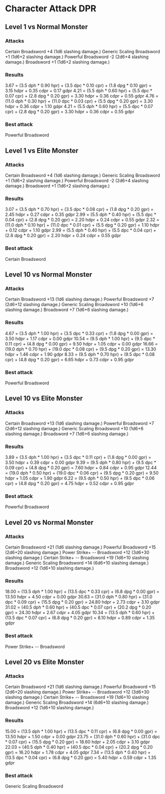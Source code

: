 # Character Attack DPR

## Level 1 vs Normal Monster

### Attacks
Certain Broadsword +4 (1d6 slashing damage.)
Generic Scaling Broadsword +1 (1d6+2 slashing damage.)
Powerful Broadsword -2 (2d6+4 slashing damage.)
Broadsword +1 (1d6+2 slashing damage.)

### Results
3.67 = (3.5 dph * 0.90 hpr) + (3.5 dpc * 0.10 cpr) + (1.8 dpg * 0.10 gpr) = 3.15 hdpr + 0.35 cdpr + 0.17 gdpr
4.21 = (5.5 dph * 0.60 hpr) + (5.5 dpc * 0.07 cpr) + (2.8 dpg * 0.20 gpr) = 3.30 hdpr + 0.36 cdpr + 0.55 gdpr
4.76 = (11.0 dph * 0.30 hpr) + (11.0 dpc * 0.03 cpr) + (5.5 dpg * 0.20 gpr) = 3.30 hdpr + 0.36 cdpr + 1.10 gdpr
4.21 = (5.5 dph * 0.60 hpr) + (5.5 dpc * 0.07 cpr) + (2.8 dpg * 0.20 gpr) = 3.30 hdpr + 0.36 cdpr + 0.55 gdpr

### Best attack
Powerful Broadsword

## Level 1 vs Elite Monster

### Attacks
Certain Broadsword +4 (1d6 slashing damage.)
Generic Scaling Broadsword +1 (1d6+2 slashing damage.)
Powerful Broadsword -2 (2d6+4 slashing damage.)
Broadsword +1 (1d6+2 slashing damage.)

### Results
3.07 = (3.5 dph * 0.70 hpr) + (3.5 dpc * 0.08 cpr) + (1.8 dpg * 0.20 gpr) = 2.45 hdpr + 0.27 cdpr + 0.35 gdpr
2.99 = (5.5 dph * 0.40 hpr) + (5.5 dpc * 0.04 cpr) + (2.8 dpg * 0.20 gpr) = 2.20 hdpr + 0.24 cdpr + 0.55 gdpr
2.32 = (11.0 dph * 0.10 hpr) + (11.0 dpc * 0.01 cpr) + (5.5 dpg * 0.20 gpr) = 1.10 hdpr + 0.12 cdpr + 1.10 gdpr
2.99 = (5.5 dph * 0.40 hpr) + (5.5 dpc * 0.04 cpr) + (2.8 dpg * 0.20 gpr) = 2.20 hdpr + 0.24 cdpr + 0.55 gdpr

### Best attack
Certain Broadsword

## Level 10 vs Normal Monster

### Attacks
Certain Broadsword +13 (1d6 slashing damage.)
Powerful Broadsword +7 (2d6+12 slashing damage.)
Generic Scaling Broadsword +10 (1d6+6 slashing damage.)
Broadsword +7 (1d6+6 slashing damage.)

### Results
4.67 = (3.5 dph * 1.00 hpr) + (3.5 dpc * 0.33 cpr) + (1.8 dpg * 0.00 gpr) = 3.50 hdpr + 1.17 cdpr + 0.00 gdpr
10.54 = (9.5 dph * 1.00 hpr) + (9.5 dpc * 0.11 cpr) + (4.8 dpg * 0.00 gpr) = 9.50 hdpr + 1.05 cdpr + 0.00 gdpr
16.66 = (19.0 dph * 0.70 hpr) + (19.0 dpc * 0.08 cpr) + (9.5 dpg * 0.20 gpr) = 13.30 hdpr + 1.46 cdpr + 1.90 gdpr
8.33 = (9.5 dph * 0.70 hpr) + (9.5 dpc * 0.08 cpr) + (4.8 dpg * 0.20 gpr) = 6.65 hdpr + 0.73 cdpr + 0.95 gdpr

### Best attack
Powerful Broadsword

## Level 10 vs Elite Monster

### Attacks
Certain Broadsword +13 (1d6 slashing damage.)
Powerful Broadsword +7 (2d6+12 slashing damage.)
Generic Scaling Broadsword +10 (1d6+6 slashing damage.)
Broadsword +7 (1d6+6 slashing damage.)

### Results
3.89 = (3.5 dph * 1.00 hpr) + (3.5 dpc * 0.11 cpr) + (1.8 dpg * 0.00 gpr) = 3.50 hdpr + 0.39 cdpr + 0.00 gdpr
9.39 = (9.5 dph * 0.80 hpr) + (9.5 dpc * 0.09 cpr) + (4.8 dpg * 0.20 gpr) = 7.60 hdpr + 0.84 cdpr + 0.95 gdpr
12.44 = (19.0 dph * 0.50 hpr) + (19.0 dpc * 0.06 cpr) + (9.5 dpg * 0.20 gpr) = 9.50 hdpr + 1.05 cdpr + 1.90 gdpr
6.22 = (9.5 dph * 0.50 hpr) + (9.5 dpc * 0.06 cpr) + (4.8 dpg * 0.20 gpr) = 4.75 hdpr + 0.52 cdpr + 0.95 gdpr

### Best attack
Powerful Broadsword

## Level 20 vs Normal Monster

### Attacks
Certain Broadsword +21 (1d6 slashing damage.)
Powerful Broadsword +15 (2d6+20 slashing damage.)
Power Strike+ -- Broadsword +12 (3d6+30 slashing damage.)
Certain Strike+ -- Broadsword +19 (1d6+10 slashing damage.)
Generic Scaling Broadsword +14 (6d6+10 slashing damage.)
Broadsword +12 (1d6+10 slashing damage.)

### Results
18.00 = (13.5 dph * 1.00 hpr) + (13.5 dpc * 0.33 cpr) + (6.8 dpg * 0.00 gpr) = 13.50 hdpr + 4.50 cdpr + 0.00 gdpr
30.63 = (31.0 dph * 0.80 hpr) + (31.0 dpc * 0.09 cpr) + (15.5 dpg * 0.20 gpr) = 24.80 hdpr + 2.73 cdpr + 3.10 gdpr
31.02 = (40.5 dph * 0.60 hpr) + (40.5 dpc * 0.07 cpr) + (20.2 dpg * 0.20 gpr) = 24.30 hdpr + 2.67 cdpr + 4.05 gdpr
10.34 = (13.5 dph * 0.60 hpr) + (13.5 dpc * 0.07 cpr) + (6.8 dpg * 0.20 gpr) = 8.10 hdpr + 0.89 cdpr + 1.35 gdpr

### Best attack
Power Strike+ -- Broadsword

## Level 20 vs Elite Monster

### Attacks
Certain Broadsword +21 (1d6 slashing damage.)
Powerful Broadsword +15 (2d6+20 slashing damage.)
Power Strike+ -- Broadsword +12 (3d6+30 slashing damage.)
Certain Strike+ -- Broadsword +19 (1d6+10 slashing damage.)
Generic Scaling Broadsword +14 (6d6+10 slashing damage.)
Broadsword +12 (1d6+10 slashing damage.)

### Results
15.00 = (13.5 dph * 1.00 hpr) + (13.5 dpc * 0.11 cpr) + (6.8 dpg * 0.00 gpr) = 13.50 hdpr + 1.50 cdpr + 0.00 gdpr
23.75 = (31.0 dph * 0.60 hpr) + (31.0 dpc * 0.07 cpr) + (15.5 dpg * 0.20 gpr) = 18.60 hdpr + 2.05 cdpr + 3.10 gdpr
22.03 = (40.5 dph * 0.40 hpr) + (40.5 dpc * 0.04 cpr) + (20.2 dpg * 0.20 gpr) = 16.20 hdpr + 1.78 cdpr + 4.05 gdpr
7.34 = (13.5 dph * 0.40 hpr) + (13.5 dpc * 0.04 cpr) + (6.8 dpg * 0.20 gpr) = 5.40 hdpr + 0.59 cdpr + 1.35 gdpr

### Best attack
Generic Scaling Broadsword

